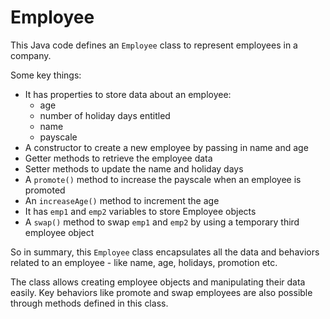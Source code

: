 # Employee
 This Java code defines an `Employee` class to represent employees in a company.

Some key things:

- It has properties to store data about an employee:
  - age 
  - number of holiday days entitled
  - name
  - payscale
- A constructor to create a new employee by passing in name and age
- Getter methods to retrieve the employee data 
- Setter methods to update the name and holiday days
- A `promote()` method to increase the payscale when an employee is promoted
- An `increaseAge()` method to increment the age
- It has `emp1` and `emp2` variables to store Employee objects
- A `swap()` method to swap `emp1` and `emp2` by using a temporary third employee object

So in summary, this `Employee` class encapsulates all the data and behaviors related to an employee - like name, age, holidays, promotion etc.

The class allows creating employee objects and manipulating their data easily. Key behaviors like promote and swap employees are also possible through methods defined in this class.
